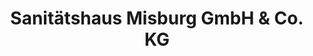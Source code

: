 ---
title: "Sanitätshaus Misburg GmbH & Co. KG"
url: /hannover/sanitaetshaus-misburg-gmbh-und-co-kg-boulevard-de-montreal/
shop: Sanitätshaus
---